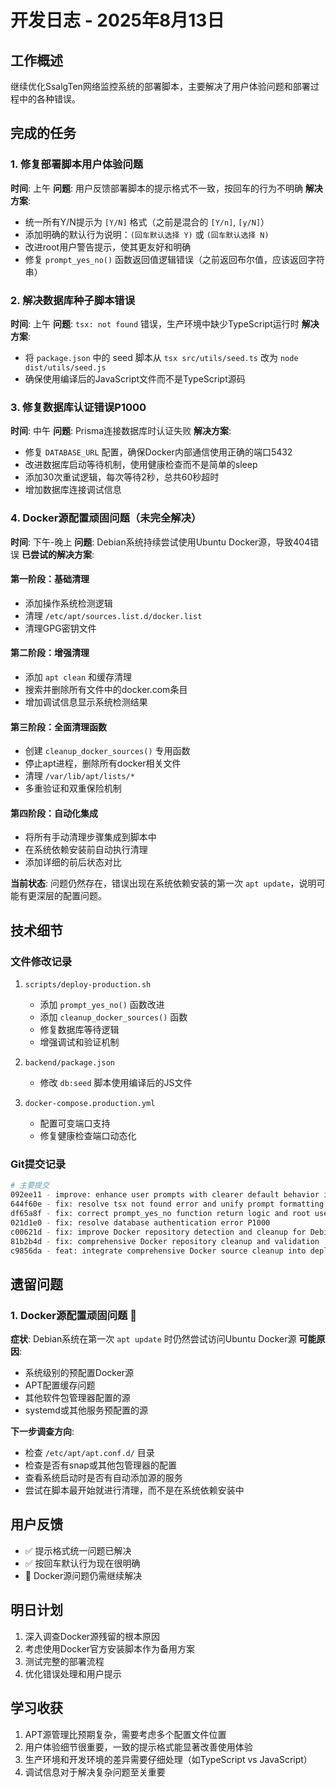 # 开发日志 - 2025年8月13日

## 工作概述
继续优化SsalgTen网络监控系统的部署脚本，主要解决了用户体验问题和部署过程中的各种错误。

## 完成的任务

### 1. 修复部署脚本用户体验问题
**时间**: 上午
**问题**: 用户反馈部署脚本的提示格式不一致，按回车的行为不明确
**解决方案**:
- 统一所有Y/N提示为 `[Y/N]` 格式（之前是混合的 `[Y/n]`, `[y/N]`）
- 添加明确的默认行为说明：`(回车默认选择 Y)` 或 `(回车默认选择 N)`
- 改进root用户警告提示，使其更友好和明确
- 修复 `prompt_yes_no()` 函数返回值逻辑错误（之前返回布尔值，应该返回字符串）

### 2. 解决数据库种子脚本错误
**时间**: 上午
**问题**: `tsx: not found` 错误，生产环境中缺少TypeScript运行时
**解决方案**:
- 将 `package.json` 中的 seed 脚本从 `tsx src/utils/seed.ts` 改为 `node dist/utils/seed.js`
- 确保使用编译后的JavaScript文件而不是TypeScript源码

### 3. 修复数据库认证错误P1000
**时间**: 中午
**问题**: Prisma连接数据库时认证失败
**解决方案**:
- 修复 `DATABASE_URL` 配置，确保Docker内部通信使用正确的端口5432
- 改进数据库启动等待机制，使用健康检查而不是简单的sleep
- 添加30次重试逻辑，每次等待2秒，总共60秒超时
- 增加数据库连接调试信息

### 4. Docker源配置顽固问题（未完全解决）
**时间**: 下午-晚上
**问题**: Debian系统持续尝试使用Ubuntu Docker源，导致404错误
**已尝试的解决方案**:

#### 第一阶段：基础清理
- 添加操作系统检测逻辑
- 清理 `/etc/apt/sources.list.d/docker.list`
- 清理GPG密钥文件

#### 第二阶段：增强清理
- 添加 `apt clean` 和缓存清理
- 搜索并删除所有文件中的docker.com条目
- 增加调试信息显示系统检测结果

#### 第三阶段：全面清理函数
- 创建 `cleanup_docker_sources()` 专用函数
- 停止apt进程，删除所有docker相关文件
- 清理 `/var/lib/apt/lists/*`
- 多重验证和双重保险机制

#### 第四阶段：自动化集成
- 将所有手动清理步骤集成到脚本中
- 在系统依赖安装前自动执行清理
- 添加详细的前后状态对比

**当前状态**: 问题仍然存在，错误出现在系统依赖安装的第一次 `apt update`，说明可能有更深层的配置问题。

## 技术细节

### 文件修改记录
1. `scripts/deploy-production.sh`
   - 添加 `prompt_yes_no()` 函数改进
   - 添加 `cleanup_docker_sources()` 函数
   - 修复数据库等待逻辑
   - 增强调试和验证机制

2. `backend/package.json`
   - 修改 `db:seed` 脚本使用编译后的JS文件

3. `docker-compose.production.yml`
   - 配置可变端口支持
   - 修复健康检查端口动态化

### Git提交记录
```bash
# 主要提交
092ee11 - improve: enhance user prompts with clearer default behavior indication
644f60e - fix: resolve tsx not found error and unify prompt formatting  
df65a8f - fix: correct prompt_yes_no function return logic and root user warning
021d1e0 - fix: resolve database authentication error P1000
c00621d - fix: improve Docker repository detection and cleanup for Debian systems
81b2b4d - fix: comprehensive Docker repository cleanup and validation
c9856da - feat: integrate comprehensive Docker source cleanup into deployment script
```

## 遗留问题

### 1. Docker源配置顽固问题 🔴
**症状**: Debian系统在第一次 `apt update` 时仍然尝试访问Ubuntu Docker源
**可能原因**:
- 系统级别的预配置Docker源
- APT配置缓存问题
- 其他软件包管理器配置的源
- systemd或其他服务预配置的源

**下一步调查方向**:
- 检查 `/etc/apt/apt.conf.d/` 目录
- 检查是否有snap或其他包管理器的配置
- 查看系统启动时是否有自动添加源的服务
- 尝试在脚本最开始就进行清理，而不是在系统依赖安装中

## 用户反馈
- ✅ 提示格式统一问题已解决
- ✅ 按回车默认行为现在很明确
- 🔄 Docker源问题仍需继续解决

## 明日计划
1. 深入调查Docker源残留的根本原因
2. 考虑使用Docker官方安装脚本作为备用方案
3. 测试完整的部署流程
4. 优化错误处理和用户提示

## 学习收获
1. APT源管理比预期复杂，需要考虑多个配置文件位置
2. 用户体验细节很重要，一致的提示格式能显著改善使用体验
3. 生产环境和开发环境的差异需要仔细处理（如TypeScript vs JavaScript）
4. 调试信息对于解决复杂问题至关重要